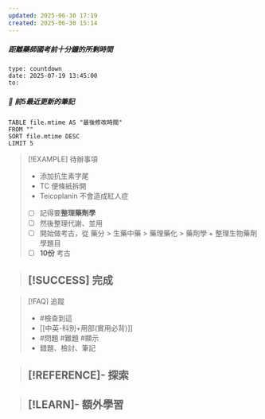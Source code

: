 ```yaml
---
updated: 2025-06-30 17:19
created: 2025-06-30 15:14
---
```

##### 距離藥師國考前十分鐘的所剩時間
```widgets
type: countdown
date: 2025-07-19 13:45:00
to:
```

##### 📝 前5最近更新的筆記
```dataview
TABLE file.mtime AS "最後修改時間"
FROM ""
SORT file.mtime DESC
LIMIT 5

```

> [!EXAMPLE] 待辦事項
>  - 添加抗生素字尾
>  - TC 便條紙拆開
>  - Teicoplanin 不會造成紅人症
>  - [ ] 記得要**整理藥劑學**
>  - [ ] 然後整理代謝、並用
>  - [ ] 開始做考古，從 藥分 > 生藥中藥 > 藥理藥化 > 藥劑學 + 整理生物藥劑學題目
>  - [ ] **10份** 考古

> [!SUCCESS] 完成
>- 

> [!FAQ] 追蹤
>  - #檢查到這
>  - [[中英-科別+用部(實用必背)]]
>  - #問題 #難題 #顯示 
>  - 錯題、檢討、筆記

> [!REFERENCE]- 探索
> - 

> [!LEARN]- 額外學習
> - 